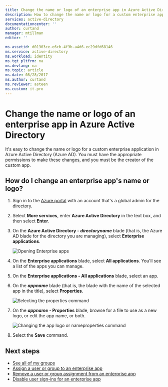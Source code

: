 ```yaml
---
title: Change the name or logo of an enterprise app in Azure Active Directory | Microsoft Docs
description: How to change the name or logo for a custom enterprise app in Azure Active Directory
services: active-directory
documentationcenter: ''
author: curtand
manager: mtillman
editor: ''

ms.assetid: d01303ce-e6cb-4f3b-a4d6-ec29dfd68146
ms.service: active-directory
ms.workload: identity
ms.tgt_pltfrm: na
ms.devlang: na
ms.topic: article
ms.date: 08/28/2017
ms.author: curtand
ms.reviewer: asteen
ms.custom: it-pro
---
```

# Change the name or logo of an enterprise app in Azure Active Directory
It's easy to change the name or logo for a custom enterprise application in Azure Active Directory (Azure AD). You must have the appropriate permissions to make these changes, and you must be the creator of the custom app.

## How do I change an enterprise app's name or logo?
1. Sign in to the [Azure portal](https://portal.azure.com) with an account that's a global admin for the directory.
2. Select **More services**, enter **Azure Active Directory** in the text box, and then select **Enter**.
3. On the **Azure Active Directory - *directoryname*** blade (that is, the Azure AD blade for the directory you are managing), select **Enterprise applications**.

    ![Opening Enterprise apps](./media/active-directory-coreapps-change-app-logo-azure-portal/open-enterprise-apps.png)
4. On the **Enterprise applications** blade, select **All applications**. You'll see a list of the apps you can manage.
5. On the **Enterprise applications - All applications** blade, select an app.
6. On the ***appname*** blade (that is, the blade with the name of the selected app in the title), select **Properties**.

    ![Selecting the properties command](./media/active-directory-coreapps-change-app-logo-azure-portal/select-app.png)
7. On the ***appname*** **- Properties** blade, browse for a file to use as a new logo, or edit the app name, or both.

    ![Changing the app logo or nameproperties command](./media/active-directory-coreapps-change-app-logo-azure-portal/change-logo.png)
8. Select the **Save** command.

## Next steps
* [See all of my groups](active-directory-groups-view-azure-portal.md)
* [Assign a user or group to an enterprise app](active-directory-coreapps-assign-user-azure-portal.md)
* [Remove a user or group assignment from an enterprise app](active-directory-coreapps-remove-assignment-azure-portal.md)
* [Disable user sign-ins for an enterprise app](active-directory-coreapps-disable-app-azure-portal.md)
